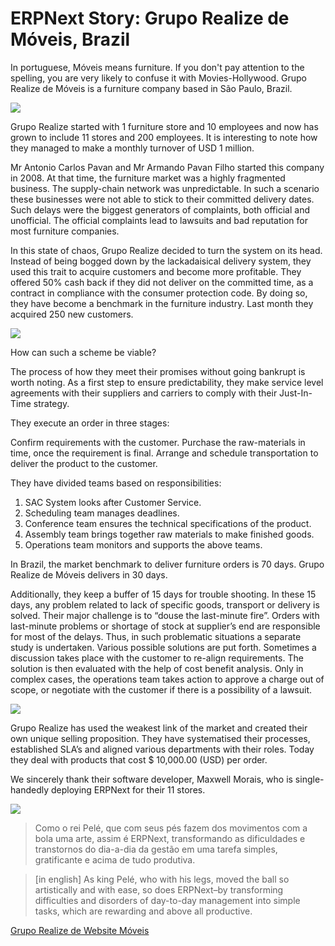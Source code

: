 # ERPNext Story: Grupo Realize de Móveis, Brazil

In portuguese, Móveis means furniture. If you don't pay attention to the spelling, you are very likely to confuse it with Movies-Hollywood. Grupo Realize de Móveis is a furniture company based in São Paulo, Brazil.

![](http://frappe.io/files/realize_logo.png)

Grupo Realize started with 1 furniture store and 10 employees and now has grown to include 11 stores and 200 employees. It is interesting to note how they managed to make a monthly turnover of USD 1 million.

Mr Antonio Carlos Pavan and Mr Armando Pavan Filho started this company in 2008. At that time, the furniture market was a highly fragmented business. The supply-chain network was unpredictable. In such a scenario these businesses were not able to stick to their committed delivery dates. Such delays were the biggest generators of complaints, both official and unofficial. The official complaints lead to lawsuits and bad reputation for most furniture companies.

In this state of chaos, Grupo Realize decided to turn the system on its head. Instead of being bogged down by the lackadaisical delivery system, they used this trait to acquire customers and become more profitable. They offered 50% cash back if they did not deliver on the committed time, as a contract in compliance with the consumer protection code. By doing so, they have become a benchmark in the furniture industry. Last month they acquired 250 new customers.

![](http://frappe.io/files/grupo_kitchen.png)

How can such a scheme be viable?

The process of how they meet their promises without going bankrupt is worth noting. As a first step to ensure predictability, they make service level agreements with their suppliers and carriers to comply with their Just-In-Time strategy. 

They execute an order in three stages:

Confirm requirements with the customer.
Purchase the raw-materials in time, once the requirement is final.
Arrange and schedule transportation to deliver the product to the customer. 

They have divided teams based on responsibilities:

1. SAC System looks after Customer Service.
2. Scheduling team manages deadlines.
3. Conference team ensures the technical specifications of the product.
4. Assembly team brings together raw materials to make finished goods.
5. Operations team monitors and supports the above teams. 

In Brazil, the market benchmark to deliver furniture orders is 70 days. Grupo Realize de Móveis delivers in 30 days. 

Additionally, they keep a buffer of 15 days for trouble shooting. In these 15 days, any problem related to lack of specific goods, transport or delivery is solved. Their major challenge is to “douse the last-minute fire”. Orders with last-minute problems or shortage of stock at supplier’s end are responsible for most of the delays. Thus, in such problematic situations a separate study is undertaken. Various possible solutions are put forth. Sometimes a discussion takes place with the customer to re-align requirements. The solution is then evaluated with the help of cost benefit analysis. Only in complex cases, the operations team takes action to approve a charge out of scope, or negotiate with the customer if there is a possibility of a lawsuit.

![](http://frappe.io/files/grupo_room.jpg)

Grupo Realize has used the weakest link of the market and created their own unique selling proposition. They have systematised their processes, established SLA’s and aligned various departments with their roles. Today they deal with products that cost $ 10,000.00 (USD) per order.

We sincerely thank their software developer, Maxwell Morais, who is single-handedly deploying ERPNext for their 11 stores.

![](http://frappe.io/files/max_morais.jpg)

> Como o rei Pelé, que com seus pés fazem dos movimentos com a bola uma arte, assim é ERPNext, transformando as dificuldades e transtornos  do dia-a-dia da gestão em uma tarefa simples, gratificante e acima de tudo produtiva.

> [in english] 
> As king Pelé, who with his legs, moved the ball so artistically and with ease, so does ERPNext–by transforming difficulties and disorders of day-to-day management into simple tasks, which are rewarding and above all productive.

[Grupo Realize de Website Móveis](http://www.gruporealizemoveis.com.br/)
